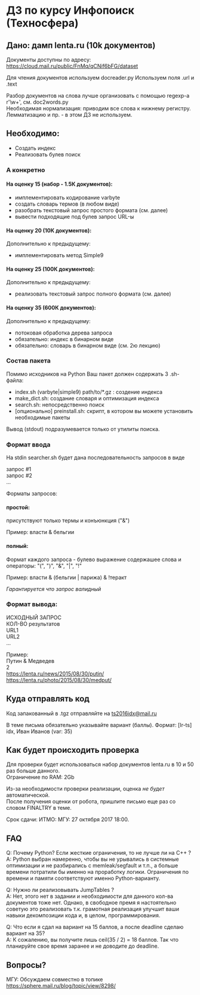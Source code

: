 # ДЗ по курсу Инфопоиск (Техносфера)

## Дано: дамп lenta.ru (10k документов)

Документы доступны по адресу: https://cloud.mail.ru/public/FnMq/qCNif6bFG/dataset

Для чтения документов используем docreader.py 
Используем поля .url и .text

Разбор документов на слова лучше организовать с помощью regexp-а r'\w+', см. doc2words.py  
Необходимая нормализация: приводим все слова к нижнему регистру.  
Лемматизацию и пр. - в этом ДЗ не используем.


## Необходимо:
- Создать индекс
- Реализовать булев поиск

### А конкретно

#### На оценку 15 (набор - 1.5К документов):
- имплементировать кодирование varbyte
- создать словарь термов (в любом виде)
- разобрать текстовый запрос простого формата (см. далее)
- вывести подходящие под булев запрос URL-ы

#### На оценку 20 (10К документов):
Дополнительно к предыдущему:
- имплементировать метод Simple9

#### На оценку 25 (100К документов):
Дополнительно к предыдущему:
- реализовать текстовый запрос полного формата (см. далее)

#### На оценку 35 (600К документов):
Дополнительно к предыдущему:
- потоковая обработка дерева запроса
- обязательно: индекс в бинарном виде
- обязательно: словарь в бинарном виде (см. 2ю лекцию)

### Состав пакета

Помимо исходников на Python Ваш пакет должен содержать 3 .sh-файла:

- index.sh (varbyte|simple9) path/to/\*.gz : создение индекса
- make\_dict.sh: создание словаря и оптимизация индекса
- search.sh: непосредственно поиск
- [опционально] preinstall.sh: скрипт, в котором вы можете установить необходимые пакеты


Вывод (stdout) подразумевается только от утилиты поиска.

### Формат ввода

На stdin searcher.sh будет дана последовательность запросов в виде

запрос #1  
запрос #2  
...

Форматы запросов:

#### простой:
присутствуют только термы и конъюнкция ("&")

Пример: власти & бельгии

#### полный:
Формат каждого запроса - булево выражение содержашее слова и операторы: "(", ")", "&", "|", "!"

Пример: власти & (бельгии | парижа) & !теракт

*Гарантируется что запрос валидный*


### Формат вывода:
ИСХОДНЫЙ ЗАПРОС  
КОЛ-ВО результатов  
URL1  
URL2  
...

Пример:  
Путин & Медведев  
2  
https://lenta.ru/news/2015/08/30/putin/  
https://lenta.ru/photo/2015/08/30/medput/


## Куда отправлять код

Код запакованный в .tgz отправляйте на ts2016idx@mail.ru  

В теме письма обязательно указывайте вариант (баллы). 
Формат: [Ir-ts] idx, Иван Иванов (var: 35)

## Как будет происходить проверка

Для проверки будет использоваться набор документов lenta.ru в 10 и 50 раз больше данного.  
Ограничение по RAM: 2Gb

Из-за необходимости проверки реализации, оценка *не будет* автоматической.  
После получения оценки от робота, пришлите письмо еще раз со словом FINALTRY в теме.

Срок сдачи: 
ИТМО: 
МГУ: 27 октября 2017 18:00.

## FAQ
Q: Почему Python? Если жесткие ограничения, то не лучше ли на C++ ?  
A: Python выбран намеренно, чтобы вы не урывались в системные оптимизации и не разбирались с memleak/segfault и т.п., а больше времени потратили бы именно на проработку логики. Ограничения по времени и памяти соответствуют именно Python-варианту.  
  
Q: Нужно ли реализовывать JumpTables ?  
A: Нет, этого нет в задании и необходимости для данного кол-ва документов тоже нет. Однако, в свободное премя я настоятельно советую это реализовать т.к. грамотная реализация улучшит ваши навыки декомпозиции кода и, в целом, программирования.  
  
Q: Что если я сдал на вариант на 15 баллов, а после deadline сделаю вариант на 35?  
A: К сожалению, вы получите лишь ceil(35 / 2) = 18 баллов. Так что планируйте свое время заранее и не доводите до deadline.  

## Вопросы?

МГУ: Обсуждаем совместно в топике https://sphere.mail.ru/blog/topic/view/8298/
